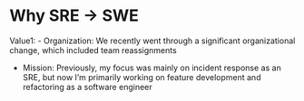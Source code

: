 # Why SRE → SWE

Value1: - Organization: We recently went through a significant organizational change, which included team reassignments
- Mission: Previously, my focus was mainly on incident response as an SRE, but now I’m primarily working on feature development and refactoring as a software engineer